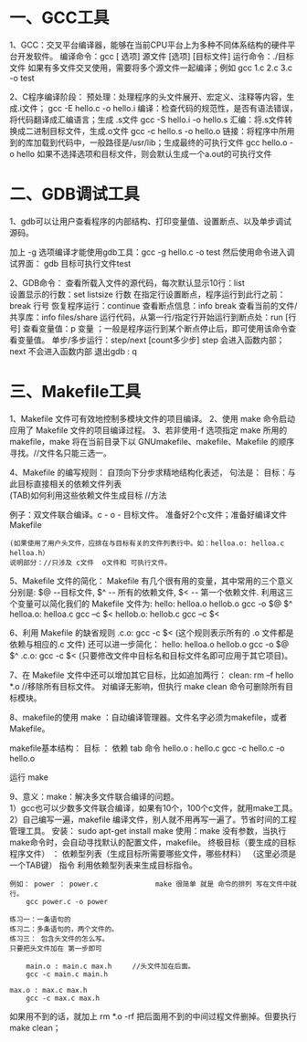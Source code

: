 # 一、GCC工具

1、GCC：交叉平台编译器，能够在当前CPU平台上为多种不同体系结构的硬件平台开发软件。
编译命令：gcc  [ 选项]  源文件  [选项]  [目标文件]
运行命令：./目标文件
如果有多文件交叉使用，需要将多个源文件一起编译；例如
gcc  1.c  2.c  3.c  -o test

2、C程序编译阶段：
预处理：处理程序的头文件展开、宏定义、注释等内容，生成.i文件；
gcc  -E  hello.c -o  hello.i
编译：检查代码的规范性，是否有语法错误，将代码翻译成汇编语言；生成 .s文件
gcc  -S  hello.i -o  hello.s
汇编：将.s文件转换成二进制目标文件，生成.o文件
gcc  -c  hello.s  -o  hello.o
链接：将程序中所用到的库加载到代码中，一般路径是/usr/lib；生成最终的可执行文件
gcc  hello.o  -o  hello
如果不选择选项和目标文件，则会默认生成一个a.out的可执行文件

# 二、GDB调试工具

1、gdb可以让用户查看程序的内部结构、打印变量值、设置断点、以及单步调试源码。
	
   加上 -g 选项编译才能使用gdb工具：gcc -g hello.c -o test
   然后使用命令进入调试界面： gdb  目标可执行文件test

2、GDB命令：
查看所载入文件的源代码，每次默认显示10行：list  
设置显示的行数：set  listsize  行数
在指定行设置断点，程序运行到此行之前：break  行号
恢复程序运行：continue
查看断点信息：info break
查看当前的文件/共享库：info files/share
运行代码，从第一行/指定行开始运行到断点处：run   [行号]
查看变量值：p  变量 ；一般是程序运行到某个断点停止后，即可使用该命令查看变量值。
单步/多步运行：step/next  [count多少步]
step 会进入函数内部；next 不会进入函数内部
退出gdb : q

# 三、Makefile工具

1、Makefile 文件可有效地控制多模块文件的项目编译。
2、使用 make 命令启动应用了 Makefile 文件的项目编译过程。
3、若非使用-f 选项指定 make 所用的 makefile，make 将在当前目录下以 GNUmakefile、makefile、Makefile 的顺序寻找。//文件名只能三选一。

4、Makefile 的编写规则：
	自顶向下分步求精地结构化表述，
   句法是： 
	目标：与此目标直接相关的依赖文件列表   
	(TAB)如何利用这些依赖文件生成目标     //方法

   例子：双文件联合编译。c - o - 目标文件。
	准备好2个c文件；准备好编译文件Makefile

	(如果使用了用户头文件，应排在与目标有关的文件列表行中。如：helloa.o: helloa.c helloa.h） 
	说明部分：//只涉及 c文件  o文件和 可执行文件。

5、Makefile 文件的简化： 
 Makefile 有几个很有用的变量，其中常用的三个意义分别是: 
$@ --目标文件, 
$^ -- 所有的依赖文件, 
$< -- 第一个依赖文件. 
利用这三个变量可以简化我们的 Makefile 文件为: 
 hello: helloa.o hellob.o 
     gcc -o $@ $^ 
 helloa.o: helloa.c 
     gcc –c $< 
 hellob.o: hellob.c 
     gcc –c $< 


6、利用 Makefile 的缺省规则 .c.o: gcc -c $< (这个规则表示所有的 .o 文件都是依赖与相应的.c 文件) 还可以进一步简化： 
   hello: helloa.o hellob.o 
     gcc -o $@ $^ 
 .c.o: gcc -c $< 
(只要修改文件中目标名和目标文件名即可应用于其它项目)。

7、在 Makefile 文件中还可以增加其它目标，比如追加两行： 
 clean: 
     rm –f hello *.o      //移除所有目标文件。
 对编译无影响，但执行 make clean 命令可删除所有目标模块。 


8、makefile的使用
   make ：自动编译管理器。文件名字必须为makefile，或者Makefile。

   makefile基本结构：
    目标 ： 依赖
    tab    命令
    hello.o : hello.c 
        gcc -c hello.c -o hello.o

   运行  make 

9、意义：make：解决多文件联合编译的问题。  
    1）gcc也可以少数多文件联合编译，如果有10个，100个c文件，就用make工具。
    2）自己编写一遍，makefile 编译文件，别人就不用再写一遍了。节省时间的工程管理工具。
	安装： sudo apt-get install make
	使用：make 没有参数，当执行make命令时，会自动寻找默认的配置文件，makefile。
    终极目标（要生成的目标程序文件） ：    依赖型列表（生成目标所需要哪些文件，哪些材料）
    （这里必须是一个TAB键） 指令 利用依赖型列表来生成目标指令。

    例如： power ： power.c              make 很简单 就是 命令的排列 写在文件中就行。
        gcc power.c -o power 
    
    练习一：一条语句的 
    练习二：多条语句的，两个文件的。
    练习三： 包含头文件的怎么写。
    只要把头文件加在 第一步即可  
    
        main.o : main.c max.h     //头文件加在后面。
        gcc -c main.c main.h
    
    max.o : max.c max.h
        gcc -c max.c max.h

如果用不到的话，就加上 rm *.o -rf  把后面用不到的中间过程文件删掉。但要执行 make clean；